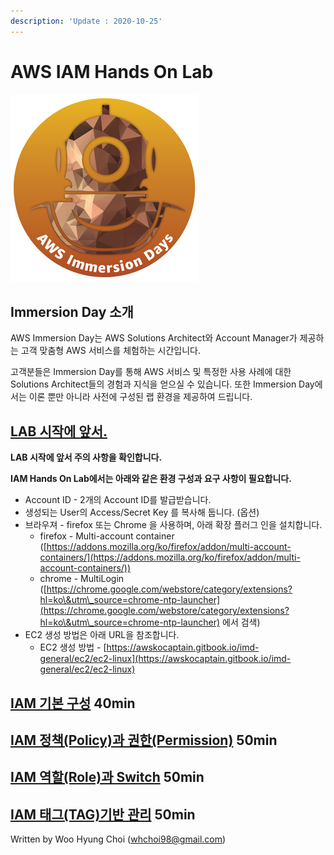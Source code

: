 ```yaml
---
description: 'Update : 2020-10-25'
---
```


# AWS IAM Hands On Lab

![](<.gitbook/assets/image (166).png>)

## Immersion Day 소개

AWS Immersion Day는 AWS Solutions Architect와 Account Manager가 제공하는 고객 맞춤형 AWS 서비스를 체험하는 시간입니다.

고객분들은 Immersion Day를 통해 AWS 서비스 및 특정한 사용 사례에 대한 Solutions Architect들의 경험과 지식을 얻으실 수 있습니다. 또한 Immersion Day에서는 이론 뿐만 아니라 사전에 구성된 랩 환경을 제공하여 드립니다.

## ​[LAB 시작에 앞서.](https://awskocaptain.gitbook.io/imd-general/lab) <a href="#lab" id="lab"></a>

**LAB 시작에 앞서 주의 사항을 확인합니다.**

**IAM Hands On Lab에서는 아래와 같은 환경 구성과 요구 사항이 필요합니다.**

* Account ID - 2개의 Account ID를 발급받습니다.
* 생성되는 User의 Access/Secret Key 를 복사해 둡니다. (옵션)
* 브라우져 - firefox 또는 Chrome 을 사용하며, 아래 확장 플러그 인을 설치합니다.
  * firefox - Multi-account container ([https://addons.mozilla.org/ko/firefox/addon/multi-account-containers/](https://addons.mozilla.org/ko/firefox/addon/multi-account-containers/))
  * chrome - MultiLogin ([https://chrome.google.com/webstore/category/extensions?hl=ko\&utm\_source=chrome-ntp-launcher](https://chrome.google.com/webstore/category/extensions?hl=ko\&utm\_source=chrome-ntp-launcher) 에서 검색)
* EC2 생성 방법은 아래 URL을 참조합니다.
  * EC2 생성 방법 - [https://awskocaptain.gitbook.io/imd-general/ec2/ec2-linux](https://awskocaptain.gitbook.io/imd-general/ec2/ec2-linux)

## [IAM 기본 구성](iam-basic.md) 40min

## [IAM 정책(Policy)과 권한(Permission)](iam-policy.md) 50min

## [IAM 역할(Role)과 Switch](iam-role.md) 50min

## [IAM 태그(TAG)기반 관리](iam-tag.md) 50min



Written by Woo Hyung Choi ([whchoi98@gmail.com](mailto:whchoi98@gmail.com))

